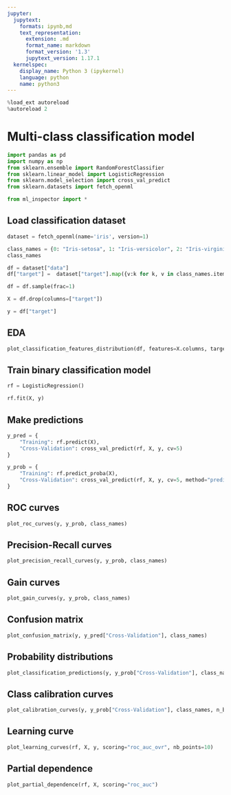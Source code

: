 ```yaml
---
jupyter:
  jupytext:
    formats: ipynb,md
    text_representation:
      extension: .md
      format_name: markdown
      format_version: '1.3'
      jupytext_version: 1.17.1
  kernelspec:
    display_name: Python 3 (ipykernel)
    language: python
    name: python3
---
```


```python
%load_ext autoreload
%autoreload 2
```

# Multi-class classification model

```python
import pandas as pd
import numpy as np
from sklearn.ensemble import RandomForestClassifier
from sklearn.linear_model import LogisticRegression
from sklearn.model_selection import cross_val_predict
from sklearn.datasets import fetch_openml

from ml_inspector import *
```

## Load classification dataset

```python
dataset = fetch_openml(name='iris', version=1)
```

```python
class_names = {0: "Iris-setosa", 1: "Iris-versicolor", 2: "Iris-virginica"}
class_names
```

```python
df = dataset["data"]
df["target"] =  dataset["target"].map({v:k for k, v in class_names.items()})
```

```python
df = df.sample(frac=1)
```

```python
X = df.drop(columns=["target"])
```

```python
y = df["target"]
```

## EDA

```python
plot_classification_features_distribution(df, features=X.columns, target="target", class_names=class_names)
```

## Train binary classification model

```python
rf = LogisticRegression()
```

```python
rf.fit(X, y)
```

## Make predictions

```python
y_pred = {
    "Training": rf.predict(X),
    "Cross-Validation": cross_val_predict(rf, X, y, cv=5)
}
```

```python
y_prob = {
    "Training": rf.predict_proba(X),
    "Cross-Validation": cross_val_predict(rf, X, y, cv=5, method="predict_proba")
}
```

## ROC curves

```python
plot_roc_curves(y, y_prob, class_names)
```

## Precision-Recall curves

```python
plot_precision_recall_curves(y, y_prob, class_names)
```

## Gain curves

```python
plot_gain_curves(y, y_prob, class_names)
```

## Confusion matrix

```python
plot_confusion_matrix(y, y_pred["Cross-Validation"], class_names)
```

## Probability distributions

```python
plot_classification_predictions(y, y_prob["Cross-Validation"], class_names, points="all")
```

## Class calibration curves

```python
plot_calibration_curves(y, y_prob["Cross-Validation"], class_names, n_bins=10)
```

## Learning curve

```python
plot_learning_curves(rf, X, y, scoring="roc_auc_ovr", nb_points=10)
```

## Partial dependence

```python
plot_partial_dependence(rf, X, scoring="roc_auc")
```

```python

```
